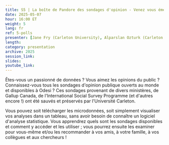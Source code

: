 ```yaml
---
title: S5 | La boîte de Pandore des sondages d'opinion - Venez vous émerveiller !
date: 2025-05-07
hour: 16:00 ET
weight: 5
lang: fr
ref: 5-polls
presenter: [Jane Fry (Carleton University), Alparslan Ozturk (Carleton University)]
length:
category: presentation
archive: 2025
session_link:
slides:
youtube_link:
---
```

Êtes-vous un passionné de données ? Vous aimez les opinions du public ? Connaissez-vous tous les sondages d'opinion publique ouverts au monde et disponibles à Odesi ? Ces sondages provenant de divers ministères, de Gallup Canada, de l'International Social Survey Programme (et d'autres encore !) ont été sauvés et préservés par l'Université Carleton. <!--more-->

Vous pouvez soit télécharger les microdonnées, soit simplement visualiser vos analyses dans un tableau, sans avoir besoin de connaître un logiciel d'analyse statistique. Vous apprendrez quels sont les sondages disponibles et comment y accéder et les utiliser ; vous pourrez ensuite les examiner pour vous-même et/ou les recommander à vos amis, à votre famille, à vos collègues et aux chercheurs !
